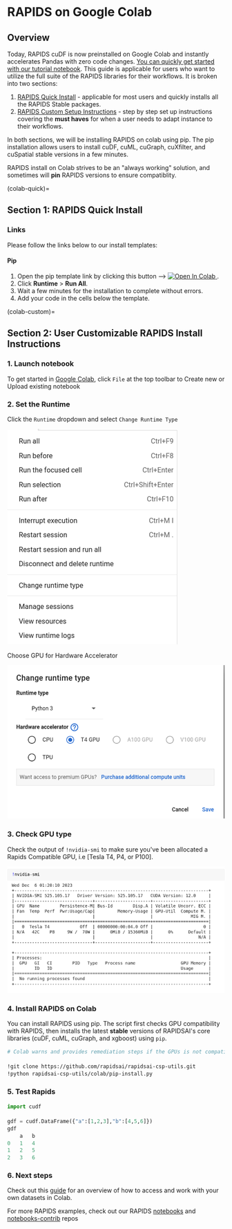 # RAPIDS on Google Colab

## Overview

Today, RAPIDS cuDF is now preinstalled on Google Colab and instantly accelerates Pandas with zero code changes.  [You can quickly get started with our tutorial notebook](https://nvda.ws/rapids-cudf).  This guide is applicable for users who want to utilize the full suite of the RAPIDS libraries for their workflows.  It is broken into two sections:

1. [RAPIDS Quick Install](colab-quick) - applicable for most users and quickly installs all the RAPIDS Stable packages.
2. [RAPIDS Custom Setup Instructions](colab-custom) - step by step set up instructions covering the **must haves** for when a user needs to adapt instance to their workflows.

In both sections, we will be installing RAPIDS on colab using pip. The pip installation allows users to install cuDF, cuML, cuGraph, cuXfilter, and cuSpatial stable versions in a few minutes.

RAPIDS install on Colab strives to be an "always working" solution, and sometimes will **pin** RAPIDS versions to ensure compatiblity.

(colab-quick)=

## Section 1: RAPIDS Quick Install

### Links

Please follow the links below to our install templates:

#### Pip

1. Open the pip template link by clicking this button -->
   <a target="_blank" href="https://colab.research.google.com/drive/13sspqiEZwso4NYTbsflpPyNFaVAAxUgr">
   <img src="https://colab.research.google.com/assets/colab-badge.svg" alt="Open In Colab"/>
   </a> .
1. Click **Runtime** > **Run All**.
1. Wait a few minutes for the installation to complete without errors.
1. Add your code in the cells below the template.

(colab-custom)=

## Section 2: User Customizable RAPIDS Install Instructions

### 1. Launch notebook

To get started in [Google Colab](https://colab.research.google.com/), click `File` at the top toolbar to Create new or Upload existing notebook

### 2. Set the Runtime

Click the `Runtime` dropdown and select `Change Runtime Type`

![Screenshot of create runtime and runtime type](../images/googlecolab-select-runtime-type.png)

Choose GPU for Hardware Accelerator

![Screenshot of gpu for hardware accelerator](../images/googlecolab-select-gpu-hardware-accelerator.png)

### 3. Check GPU type

Check the output of `!nvidia-smi` to make sure you've been allocated a Rapids Compatible GPU, i.e [Tesla T4, P4, or P100].

![Screenshot of nvidia-smi](../images/googlecolab-output-nvidia-smi.png)

### 4. Install RAPIDS on Colab

You can install RAPIDS using pip.  The script first checks GPU compatibility with RAPIDS, then installs the latest **stable** versions of RAPIDSAI's core libraries (cuDF, cuML, cuGraph, and xgboost) using `pip`.

```bash
# Colab warns and provides remediation steps if the GPUs is not compatible with RAPIDS.

!git clone https://github.com/rapidsai/rapidsai-csp-utils.git
!python rapidsai-csp-utils/colab/pip-install.py
```

### 5. Test Rapids

```python
import cudf

gdf = cudf.DataFrame({"a":[1,2,3],"b":[4,5,6]})
gdf
    a   b
0   1   4
1   2   5
2   3   6

```

### 6. Next steps

Check out this [guide](https://towardsdatascience.com/) for an overview of how to access and work with your own datasets in Colab.

For more RAPIDS examples, check out our RAPIDS [notebooks](https://github.com/rapidsai/notebooks) and [notebooks-contrib](https://github.com/rapidsai/notebooks-contrib) repos
